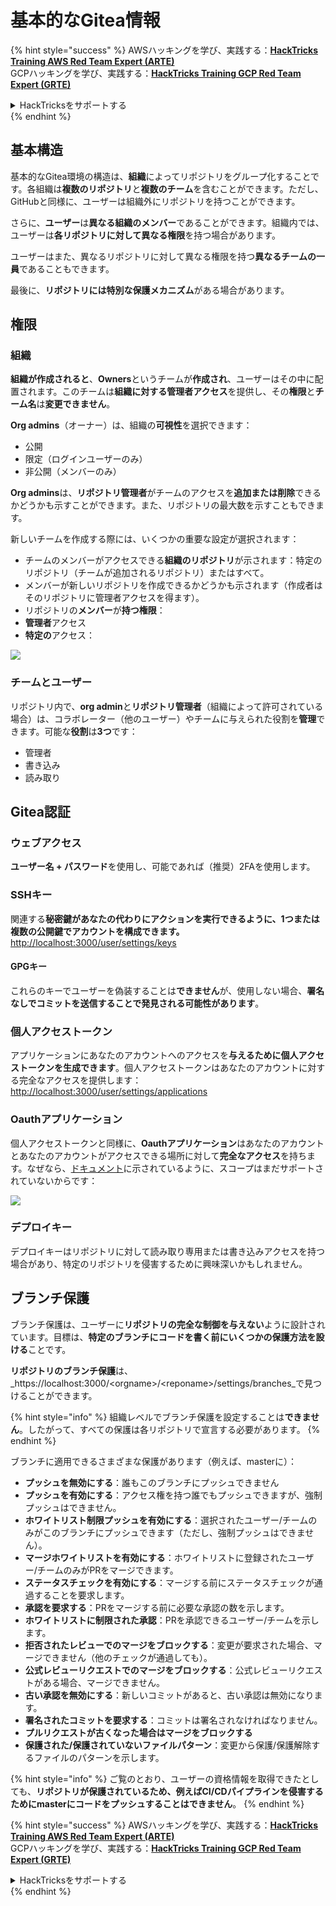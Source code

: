 # 基本的なGitea情報

{% hint style="success" %}
AWSハッキングを学び、実践する：<img src="../../.gitbook/assets/image (1) (1) (1).png" alt="" data-size="line">[**HackTricks Training AWS Red Team Expert (ARTE)**](https://training.hacktricks.xyz/courses/arte)<img src="../../.gitbook/assets/image (1) (1) (1).png" alt="" data-size="line">\
GCPハッキングを学び、実践する：<img src="../../.gitbook/assets/image (2).png" alt="" data-size="line">[**HackTricks Training GCP Red Team Expert (GRTE)**<img src="../../.gitbook/assets/image (2).png" alt="" data-size="line">](https://training.hacktricks.xyz/courses/grte)

<details>

<summary>HackTricksをサポートする</summary>

* [**サブスクリプションプラン**](https://github.com/sponsors/carlospolop)を確認してください！
* **💬 [**Discordグループ**](https://discord.gg/hRep4RUj7f)または[**Telegramグループ**](https://t.me/peass)に参加するか、**Twitter** 🐦 [**@hacktricks\_live**](https://twitter.com/hacktricks_live)**をフォローしてください。**
* **[**HackTricks**](https://github.com/carlospolop/hacktricks)および[**HackTricks Cloud**](https://github.com/carlospolop/hacktricks-cloud)のGitHubリポジトリにPRを提出してハッキングトリックを共有してください。**

</details>
{% endhint %}

## 基本構造

基本的なGitea環境の構造は、**組織**によってリポジトリをグループ化することです。各組織は**複数のリポジトリ**と**複数のチーム**を含むことができます。ただし、GitHubと同様に、ユーザーは組織外にリポジトリを持つことができます。

さらに、**ユーザー**は**異なる組織のメンバー**であることができます。組織内では、ユーザーは**各リポジトリに対して異なる権限**を持つ場合があります。

ユーザーはまた、異なるリポジトリに対して異なる権限を持つ**異なるチームの一員**であることもできます。

最後に、**リポジトリには特別な保護メカニズム**がある場合があります。

## 権限

### 組織

**組織が作成されると**、**Owners**というチームが**作成され**、ユーザーはその中に配置されます。このチームは**組織に対する管理者アクセス**を提供し、その**権限**と**チーム名**は**変更できません**。

**Org admins**（オーナー）は、組織の**可視性**を選択できます：

* 公開
* 限定（ログインユーザーのみ）
* 非公開（メンバーのみ）

**Org admins**は、**リポジトリ管理者**がチームのアクセスを**追加または削除**できるかどうかも示すことができます。また、リポジトリの最大数を示すこともできます。

新しいチームを作成する際には、いくつかの重要な設定が選択されます：

* チームのメンバーがアクセスできる**組織のリポジトリ**が示されます：特定のリポジトリ（チームが追加されるリポジトリ）またはすべて。
* メンバーが新しいリポジトリを作成できるかどうかも示されます（作成者はそのリポジトリに管理者アクセスを得ます）。
* リポジトリの**メンバー**が**持つ権限**：
* **管理者**アクセス
* **特定の**アクセス：

![](<../../.gitbook/assets/image (118).png>)

### チームとユーザー

リポジトリ内で、**org admin**と**リポジトリ管理者**（組織によって許可されている場合）は、コラボレーター（他のユーザー）やチームに与えられた役割を**管理**できます。可能な**役割**は**3つ**です：

* 管理者
* 書き込み
* 読み取り

## Gitea認証

### ウェブアクセス

**ユーザー名 + パスワード**を使用し、可能であれば（推奨）2FAを使用します。

### **SSHキー**

関連する**秘密鍵があなたの代わりにアクションを実行できるように、1つまたは複数の公開鍵でアカウントを構成できます。** [http://localhost:3000/user/settings/keys](http://localhost:3000/user/settings/keys)

#### **GPGキー**

これらのキーでユーザーを偽装することは**できません**が、使用しない場合、**署名なしでコミットを送信することで発見される可能性があります**。

### **個人アクセストークン**

アプリケーションにあなたのアカウントへのアクセスを**与えるために個人アクセストークンを生成できます**。個人アクセストークンはあなたのアカウントに対する完全なアクセスを提供します：[http://localhost:3000/user/settings/applications](http://localhost:3000/user/settings/applications)

### Oauthアプリケーション

個人アクセストークンと同様に、**Oauthアプリケーション**はあなたのアカウントとあなたのアカウントがアクセスできる場所に対して**完全なアクセス**を持ちます。なぜなら、[ドキュメント](https://docs.gitea.io/en-us/oauth2-provider/#scopes)に示されているように、スコープはまだサポートされていないからです：

![](<../../.gitbook/assets/image (194).png>)

### デプロイキー

デプロイキーはリポジトリに対して読み取り専用または書き込みアクセスを持つ場合があり、特定のリポジトリを侵害するために興味深いかもしれません。

## ブランチ保護

ブランチ保護は、ユーザーに**リポジトリの完全な制御を与えない**ように設計されています。目標は、**特定のブランチにコードを書く前にいくつかの保護方法を設ける**ことです。

**リポジトリのブランチ保護**は、_https://localhost:3000/\<orgname>/\<reponame>/settings/branches_で見つけることができます。

{% hint style="info" %}
組織レベルでブランチ保護を設定することは**できません**。したがって、すべての保護は各リポジトリで宣言する必要があります。
{% endhint %}

ブランチに適用できるさまざまな保護があります（例えば、masterに）：

* **プッシュを無効にする**：誰もこのブランチにプッシュできません
* **プッシュを有効にする**：アクセス権を持つ誰でもプッシュできますが、強制プッシュはできません。
* **ホワイトリスト制限プッシュを有効にする**：選択されたユーザー/チームのみがこのブランチにプッシュできます（ただし、強制プッシュはできません）。
* **マージホワイトリストを有効にする**：ホワイトリストに登録されたユーザー/チームのみがPRをマージできます。
* **ステータスチェックを有効にする**：マージする前にステータスチェックが通過することを要求します。
* **承認を要求する**：PRをマージする前に必要な承認の数を示します。
* **ホワイトリストに制限された承認**：PRを承認できるユーザー/チームを示します。
* **拒否されたレビューでのマージをブロックする**：変更が要求された場合、マージできません（他のチェックが通過しても）。
* **公式レビューリクエストでのマージをブロックする**：公式レビューリクエストがある場合、マージできません。
* **古い承認を無効にする**：新しいコミットがあると、古い承認は無効になります。
* **署名されたコミットを要求する**：コミットは署名されなければなりません。
* **プルリクエストが古くなった場合はマージをブロックする**
* **保護された/保護されていないファイルパターン**：変更から保護/保護解除するファイルのパターンを示します。

{% hint style="info" %}
ご覧のとおり、ユーザーの資格情報を取得できたとしても、**リポジトリが保護されているため、例えばCI/CDパイプラインを侵害するためにmasterにコードをプッシュすることはできません**。
{% endhint %}

{% hint style="success" %}
AWSハッキングを学び、実践する：<img src="../../.gitbook/assets/image (1) (1) (1).png" alt="" data-size="line">[**HackTricks Training AWS Red Team Expert (ARTE)**](https://training.hacktricks.xyz/courses/arte)<img src="../../.gitbook/assets/image (1) (1) (1).png" alt="" data-size="line">\
GCPハッキングを学び、実践する：<img src="../../.gitbook/assets/image (2).png" alt="" data-size="line">[**HackTricks Training GCP Red Team Expert (GRTE)**<img src="../../.gitbook/assets/image (2).png" alt="" data-size="line">](https://training.hacktricks.xyz/courses/grte)

<details>

<summary>HackTricksをサポートする</summary>

* [**サブスクリプションプラン**](https://github.com/sponsors/carlospolop)を確認してください！
* **💬 [**Discordグループ**](https://discord.gg/hRep4RUj7f)または[**Telegramグループ**](https://t.me/peass)に参加するか、**Twitter** 🐦 [**@hacktricks\_live**](https://twitter.com/hacktricks_live)**をフォローしてください。**
* **[**HackTricks**](https://github.com/carlospolop/hacktricks)および[**HackTricks Cloud**](https://github.com/carlospolop/hacktricks-cloud)のGitHubリポジトリにPRを提出してハッキングトリックを共有してください。**

</details>
{% endhint %}
